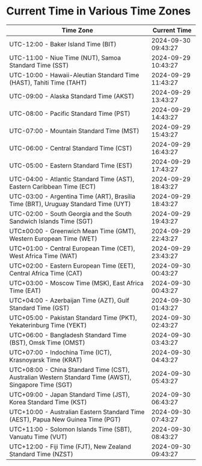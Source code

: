 # Current Time in Various Time Zones

| Time Zone | Current Time |
|-----------|--------------|
| UTC-12:00 - Baker Island Time (BIT) | 2024-09-30 09:43:27 |
| UTC-11:00 - Niue Time (NUT), Samoa Standard Time (SST) | 2024-09-29 10:43:27 |
| UTC-10:00 - Hawaii-Aleutian Standard Time (HAST), Tahiti Time (TAHT) | 2024-09-29 11:43:27 |
| UTC-09:00 - Alaska Standard Time (AKST) | 2024-09-29 13:43:27 |
| UTC-08:00 - Pacific Standard Time (PST) | 2024-09-29 14:43:27 |
| UTC-07:00 - Mountain Standard Time (MST) | 2024-09-29 15:43:27 |
| UTC-06:00 - Central Standard Time (CST) | 2024-09-29 16:43:27 |
| UTC-05:00 - Eastern Standard Time (EST) | 2024-09-29 17:43:27 |
| UTC-04:00 - Atlantic Standard Time (AST), Eastern Caribbean Time (ECT) | 2024-09-29 18:43:27 |
| UTC-03:00 - Argentina Time (ART), Brasília Time (BRT), Uruguay Standard Time (UYT) | 2024-09-29 18:43:27 |
| UTC-02:00 - South Georgia and the South Sandwich Islands Time (SGT) | 2024-09-29 19:43:27 |
| UTC±00:00 - Greenwich Mean Time (GMT), Western European Time (WET) | 2024-09-29 22:43:27 |
| UTC+01:00 - Central European Time (CET), West Africa Time (WAT) | 2024-09-29 23:43:27 |
| UTC+02:00 - Eastern European Time (EET), Central Africa Time (CAT) | 2024-09-30 00:43:27 |
| UTC+03:00 - Moscow Time (MSK), East Africa Time (EAT) | 2024-09-30 00:43:27 |
| UTC+04:00 - Azerbaijan Time (AZT), Gulf Standard Time (GST) | 2024-09-30 01:43:27 |
| UTC+05:00 - Pakistan Standard Time (PKT), Yekaterinburg Time (YEKT) | 2024-09-30 02:43:27 |
| UTC+06:00 - Bangladesh Standard Time (BST), Omsk Time (OMST) | 2024-09-30 03:43:27 |
| UTC+07:00 - Indochina Time (ICT), Krasnoyarsk Time (KRAT) | 2024-09-30 04:43:27 |
| UTC+08:00 - China Standard Time (CST), Australian Western Standard Time (AWST), Singapore Time (SGT) | 2024-09-30 05:43:27 |
| UTC+09:00 - Japan Standard Time (JST), Korea Standard Time (KST) | 2024-09-30 06:43:27 |
| UTC+10:00 - Australian Eastern Standard Time (AEST), Papua New Guinea Time (PGT) | 2024-09-30 07:43:27 |
| UTC+11:00 - Solomon Islands Time (SBT), Vanuatu Time (VUT) | 2024-09-30 08:43:27 |
| UTC+12:00 - Fiji Time (FJT), New Zealand Standard Time (NZST) | 2024-09-30 09:43:27 |
